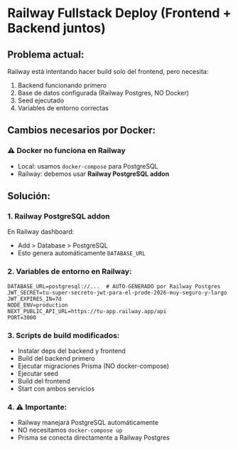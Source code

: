 # Railway Fullstack Deploy (Frontend + Backend juntos)

## Problema actual:
Railway está intentando hacer build solo del frontend, pero necesita:
1. Backend funcionando primero
2. Base de datos configurada (Railway Postgres, NO Docker)
3. Seed ejecutado
4. Variables de entorno correctas

## Cambios necesarios por Docker:

### ⚠️ **Docker no funciona en Railway**
- Local: usamos `docker-compose` para PostgreSQL
- Railway: debemos usar **Railway PostgreSQL addon**

## Solución:

### 1. Railway PostgreSQL addon
En Railway dashboard:
- Add > Database > PostgreSQL
- Esto genera automáticamente `DATABASE_URL`

### 2. Variables de entorno en Railway:
```
DATABASE_URL=postgresql://...  # AUTO-GENERADO por Railway Postgres
JWT_SECRET=tu-super-secreto-jwt-para-el-prode-2026-muy-seguro-y-largo
JWT_EXPIRES_IN=7d
NODE_ENV=production
NEXT_PUBLIC_API_URL=https://tu-app.railway.app/api
PORT=3000
```

### 3. Scripts de build modificados:
- Instalar deps del backend y frontend
- Build del backend primero  
- Ejecutar migraciones Prisma (NO docker-compose)
- Ejecutar seed
- Build del frontend
- Start con ambos servicios

### 4. ⚠️ **Importante**: 
- Railway manejará PostgreSQL automáticamente
- NO necesitamos `docker-compose up`
- Prisma se conecta directamente a Railway Postgres
